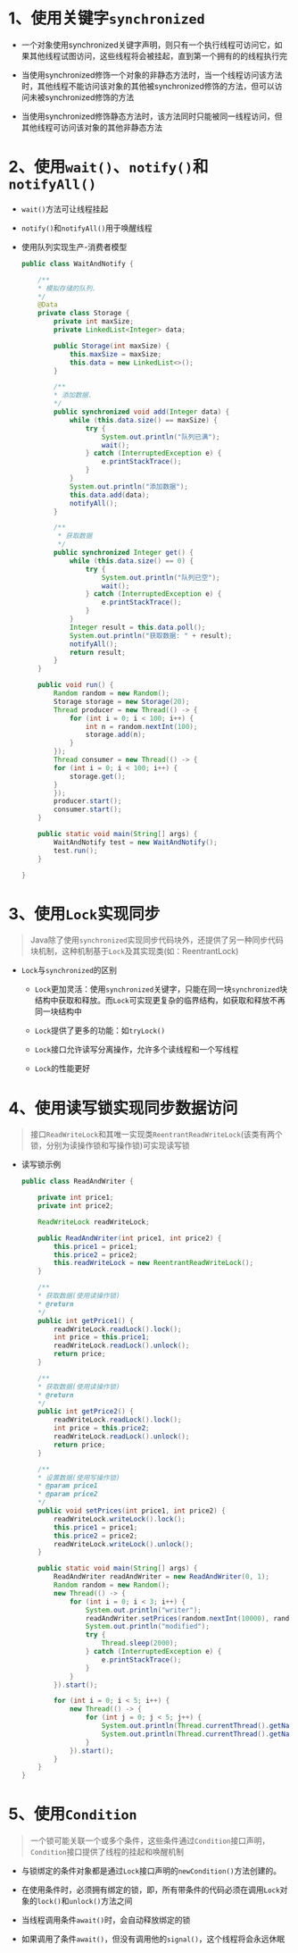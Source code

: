 # 1、使用关键字`synchronized`

- 一个对象使用synchronized关键字声明，则只有一个执行线程可访问它，如果其他线程试图访问，这些线程将会被挂起，直到第一个拥有的的线程执行完

- 当使用synchronized修饰一个对象的非静态方法时，当一个线程访问该方法时，其他线程不能访问该对象的其他被synchronized修饰的方法，但可以访问未被synchronized修饰的方法

- 当使用synchronized修饰静态方法时，该方法同时只能被同一线程访问，但其他线程可访问该对象的其他非静态方法

# 2、使用`wait()`、`notify()`和`notifyAll()`

-   `wait()`方法可让线程挂起

-   `notify()`和`notifyAll()`用于唤醒线程

-   使用队列实现生产-消费者模型

    ```java
    public class WaitAndNotify {

        /**
        * 模拟存储的队列.
        */
        @Data
        private class Storage {
            private int maxSize;
            private LinkedList<Integer> data;

            public Storage(int maxSize) {
                this.maxSize = maxSize;
                this.data = new LinkedList<>();
            }

            /**
            * 添加数据.
            */
            public synchronized void add(Integer data) {
                while (this.data.size() == maxSize) {
                    try {
                        System.out.println("队列已满");
                        wait();
                    } catch (InterruptedException e) {
                        e.printStackTrace();
                    }
                }
                System.out.println("添加数据");
                this.data.add(data);
                notifyAll();
            }

            /**
             * 获取数据
             */
            public synchronized Integer get() {
                while (this.data.size() == 0) {
                    try {
                        System.out.println("队列已空");
                        wait();
                    } catch (InterruptedException e) {
                        e.printStackTrace();
                    }
                }
                Integer result = this.data.poll();
                System.out.println("获取数据: " + result);
                notifyAll();
                return result;
            }
        }

        public void run() {
            Random random = new Random();
            Storage storage = new Storage(20);
            Thread producer = new Thread(() -> {
                for (int i = 0; i < 100; i++) {
                    int n = random.nextInt(100);
                    storage.add(n);
                }
            });
            Thread consumer = new Thread(() -> {
            for (int i = 0; i < 100; i++) {
                storage.get();
            }
            });
            producer.start();
            consumer.start();
        }

        public static void main(String[] args) {
            WaitAndNotify test = new WaitAndNotify();
            test.run();
        }

    }
    ```

# 3、使用`Lock`实现同步

>   Java除了使用`synchronized`实现同步代码块外，还提供了另一种同步代码块机制，这种机制基于`Lock`及其实现类(如：ReentrantLock)

-   `Lock`与`synchronized`的区别

    -   `Lock`更加灵活：使用`synchronized`关键字，只能在同一块`synchronized`块结构中获取和释放。而`Lock`可实现更复杂的临界结构，如获取和释放不再同一块结构中

    -   `Lock`提供了更多的功能：如`tryLock()`

    -   `Lock`接口允许读写分离操作，允许多个读线程和一个写线程

    -   `Lock`的性能更好

# 4、使用读写锁实现同步数据访问

> 接口`ReadWriteLock`和其唯一实现类`ReentrantReadWriteLock`(该类有两个锁，分别为读操作锁和写操作锁)可实现读写锁

-   读写锁示例

    ```java
    public class ReadAndWriter {

        private int price1;
        private int price2;

        ReadWriteLock readWriteLock;

        public ReadAndWriter(int price1, int price2) {
            this.price1 = price1;
            this.price2 = price2;
            this.readWriteLock = new ReentrantReadWriteLock();
        }

        /**
        * 获取数据(使用读操作锁)
        * @return
        */
        public int getPrice1() {
            readWriteLock.readLock().lock();
            int price = this.price1;
            readWriteLock.readLock().unlock();
            return price;
        }

        /**
        * 获取数据(使用读操作锁)
        * @return
        */
        public int getPrice2() {
            readWriteLock.readLock().lock();
            int price = this.price2;
            readWriteLock.readLock().unlock();
            return price;
        }

        /**
        * 设置数据(使用写操作锁)
        * @param price1
        * @param price2
        */
        public void setPrices(int price1, int price2) {
            readWriteLock.writeLock().lock();
            this.price1 = price1;
            this.price2 = price2;
            readWriteLock.writeLock().unlock();
        }

        public static void main(String[] args) {
            ReadAndWriter readAndWriter = new ReadAndWriter(0, 1);
            Random random = new Random();
            new Thread(() -> {
                for (int i = 0; i < 3; i++) {
                    System.out.println("writer");
                    readAndWriter.setPrices(random.nextInt(10000), random.nextInt(10000));
                    System.out.println("modified");
                    try {
                        Thread.sleep(2000);
                    } catch (InterruptedException e) {
                        e.printStackTrace();
                    }
                }
            }).start();

            for (int i = 0; i < 5; i++) {
                new Thread(() -> {
                    for (int j = 0; j < 5; j++) {
                        System.out.println(Thread.currentThread().getName() + " : " + readAndWriter.getPrice1());
                        System.out.println(Thread.currentThread().getName() + " : " + readAndWriter.getPrice2());
                    }
                }).start();
            }
        }
    }
    ```

# 5、使用`Condition`

> 一个锁可能关联一个或多个条件，这些条件通过`Condition`接口声明，`Condition`接口提供了线程的挂起和唤醒机制

-   与锁绑定的条件对象都是通过`Lock`接口声明的`newCondition()`方法创建的。

-   在使用条件时，必须拥有绑定的锁，即，所有带条件的代码必须在调用`Lock`对象的`lock()`和`unlock()`方法之间

-   当线程调用条件`await()`时，会自动释放绑定的锁

-   如果调用了条件`await()`，但没有调用他的`signal()`，这个线程将会永远休眠

